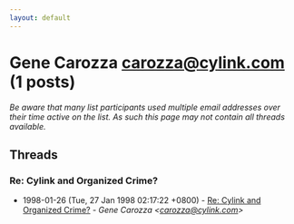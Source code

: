 ```yaml
---
layout: default
---
```


# Gene Carozza <carozza@cylink.com> (1 posts)

_Be aware that many list participants used multiple email addresses over their time active on the list. As such this page may not contain all threads available._

## Threads

### Re: Cylink and Organized Crime?
+ 1998-01-26 (Tue, 27 Jan 1998 02:17:22 +0800) - [Re: Cylink and Organized Crime?](/archive/1998/01/d08b641d744f2773de11dd384aeb934a5e07ceaf6848e51c8cb91788a9fe9659) - _Gene Carozza \<carozza@cylink.com\>_

